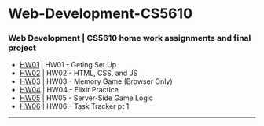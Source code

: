 # Web-Development-CS5610

### Web Development | CS5610 home work assignments and final project 

  * [HW01](hw01.organizedchaos.me) | HW01 - Geting Set Up
  * [HW02](hw02.organizedchaos.me) | HW02 - HTML, CSS, and JS
  * [HW03](https://github.com/vipul018/Web-Development-CS5610/tree/master/hw03/memory) | HW03 - Memory Game (Browser Only)
  * [HW04](https://github.com/vipul018/Web-Development-CS5610/tree/master/hw04/calc) | HW04 - Elixir Practice
  * [HW05](memory.organizedchaos.me) | HW05 - Server-Side Game Logic
  * [HW06](tasktracker.organizedchaos.me) | HW06 - Task Tracker pt 1

___